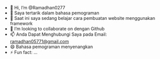 - 👋 Hi, I’m @Ramadhan0277
- 👀 Saya tertarik dalam bahasa pemograman
- 🌱 Saat ini saya sedang belajar cara pembuatan website menggunakan framework
- 💞️ I’m looking to collaborate on dengan Github
- 📫 Anda Dapat Menghubungi Saya pada Email: ramadhan05771@gmail.com
- 😄 Bahasa pemograman menyenangkan
- ⚡ Fun fact: ...

<!---
Ramadhan0277/Ramadhan0277 is a ✨ special ✨ repository because its `README.md` (this file) appears on your GitHub profile.
You can click the Preview link to take a look at your changes.
--->
